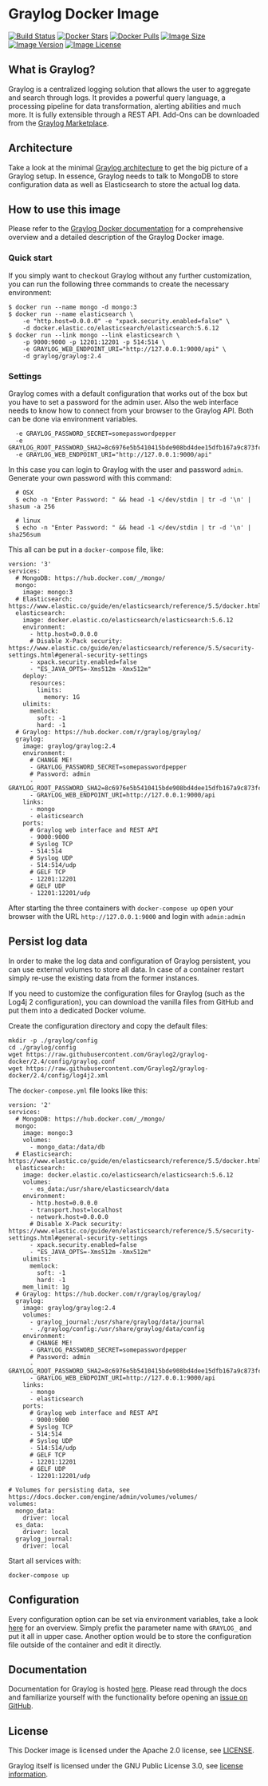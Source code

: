 # Graylog Docker Image

[![Build Status](https://travis-ci.org/Graylog2/graylog-docker.svg?branch=2.4)](https://travis-ci.org/Graylog2/graylog-docker)
[![Docker Stars](https://img.shields.io/docker/stars/graylog/graylog.svg)][hub]
[![Docker Pulls](https://img.shields.io/docker/pulls/graylog/graylog.svg)][hub]
[![Image Size](https://images.microbadger.com/badges/image/graylog/graylog:2.4.svg)][microbadger]
[![Image Version](https://images.microbadger.com/badges/version/graylog/graylog:2.4.svg)][microbadger]
[![Image License](https://images.microbadger.com/badges/license/graylog/graylog.svg)][microbadger]


[hub]: https://hub.docker.com/r/graylog/graylog/
[microbadger]: https://microbadger.com/images/graylog/graylog

## What is Graylog?

Graylog is a centralized logging solution that allows the user to aggregate and search through logs. It provides a powerful query language, a processing pipeline for data transformation, alerting abilities and much more. It is fully extensible through a REST API. Add-Ons can be downloaded from the [Graylog Marketplace](https://marketplace.graylog.org/).

## Architecture

Take a look at the minimal [Graylog architecture](http://docs.graylog.org/en/latest/pages/architecture.html) to get the big picture of a Graylog setup. In essence, Graylog needs to talk to MongoDB to store configuration data as well as Elasticsearch to store the actual log data.

## How to use this image

Please refer to the [Graylog Docker documentation](http://docs.graylog.org/en/2.4/pages/installation/docker.html) for a comprehensive overview and a detailed description of the Graylog Docker image.

### Quick start

If you simply want to checkout Graylog without any further customization, you can run the following three commands to create the necessary environment:

```
$ docker run --name mongo -d mongo:3
$ docker run --name elasticsearch \
    -e "http.host=0.0.0.0" -e "xpack.security.enabled=false" \
    -d docker.elastic.co/elasticsearch/elasticsearch:5.6.12
$ docker run --link mongo --link elasticsearch \
    -p 9000:9000 -p 12201:12201 -p 514:514 \
    -e GRAYLOG_WEB_ENDPOINT_URI="http://127.0.0.1:9000/api" \
    -d graylog/graylog:2.4
```

### Settings

Graylog comes with a default configuration that works out of the box but you have to set a password for the admin user. Also the web interface needs to know how to connect from your browser to the Graylog API. Both can be done via environment variables.

```
  -e GRAYLOG_PASSWORD_SECRET=somepasswordpepper
  -e GRAYLOG_ROOT_PASSWORD_SHA2=8c6976e5b5410415bde908bd4dee15dfb167a9c873fc4bb8a81f6f2ab448a918
  -e GRAYLOG_WEB_ENDPOINT_URI="http://127.0.0.1:9000/api"
```
In this case you can login to Graylog with the user and password `admin`.  Generate your own password with this command:

```
  # OSX
  $ echo -n "Enter Password: " && head -1 </dev/stdin | tr -d '\n' | shasum -a 256

  # linux
  $ echo -n "Enter Password: " && head -1 </dev/stdin | tr -d '\n' | sha256sum
```

This all can be put in a `docker-compose` file, like:

```
version: '3'
services:
  # MongoDB: https://hub.docker.com/_/mongo/
  mongo:
    image: mongo:3
  # Elasticsearch: https://www.elastic.co/guide/en/elasticsearch/reference/5.5/docker.html
  elasticsearch:
    image: docker.elastic.co/elasticsearch/elasticsearch:5.6.12
    environment:
      - http.host=0.0.0.0
      # Disable X-Pack security: https://www.elastic.co/guide/en/elasticsearch/reference/5.5/security-settings.html#general-security-settings
      - xpack.security.enabled=false
      - "ES_JAVA_OPTS=-Xms512m -Xmx512m"
    deploy:
      resources:
        limits:
          memory: 1G
    ulimits:
      memlock:
        soft: -1
        hard: -1
  # Graylog: https://hub.docker.com/r/graylog/graylog/
  graylog:
    image: graylog/graylog:2.4
    environment:
      # CHANGE ME!
      - GRAYLOG_PASSWORD_SECRET=somepasswordpepper
      # Password: admin
      - GRAYLOG_ROOT_PASSWORD_SHA2=8c6976e5b5410415bde908bd4dee15dfb167a9c873fc4bb8a81f6f2ab448a918
      - GRAYLOG_WEB_ENDPOINT_URI=http://127.0.0.1:9000/api
    links:
      - mongo
      - elasticsearch
    ports:
      # Graylog web interface and REST API
      - 9000:9000
      # Syslog TCP
      - 514:514
      # Syslog UDP
      - 514:514/udp
      # GELF TCP
      - 12201:12201
      # GELF UDP
      - 12201:12201/udp
```

After starting the three containers with `docker-compose up` open your browser with the URL `http://127.0.0.1:9000` and login with `admin:admin`

## Persist log data

In order to make the log data and configuration of Graylog persistent, you can use external volumes to store all data. In case of a container restart simply re-use the existing data from the former instances.

If you need to customize the configuration files for Graylog (such as the Log4j 2 configuration), you can download the vanilla files from GitHub and put them into a dedicated Docker volume.

Create the configuration directory and copy the default files:

```
mkdir -p ./graylog/config
cd ./graylog/config
wget https://raw.githubusercontent.com/Graylog2/graylog-docker/2.4/config/graylog.conf
wget https://raw.githubusercontent.com/Graylog2/graylog-docker/2.4/config/log4j2.xml
```

The `docker-compose.yml` file looks like this:

```
version: '2'
services:
  # MongoDB: https://hub.docker.com/_/mongo/
  mongo:
    image: mongo:3
    volumes:
      - mongo_data:/data/db
  # Elasticsearch: https://www.elastic.co/guide/en/elasticsearch/reference/5.5/docker.html
  elasticsearch:
    image: docker.elastic.co/elasticsearch/elasticsearch:5.6.12
    volumes:
      - es_data:/usr/share/elasticsearch/data
    environment:
      - http.host=0.0.0.0
      - transport.host=localhost
      - network.host=0.0.0.0
      # Disable X-Pack security: https://www.elastic.co/guide/en/elasticsearch/reference/5.5/security-settings.html#general-security-settings
      - xpack.security.enabled=false
      - "ES_JAVA_OPTS=-Xms512m -Xmx512m"
    ulimits:
      memlock:
        soft: -1
        hard: -1
    mem_limit: 1g
  # Graylog: https://hub.docker.com/r/graylog/graylog/
  graylog:
    image: graylog/graylog:2.4
    volumes:
      - graylog_journal:/usr/share/graylog/data/journal
      - ./graylog/config:/usr/share/graylog/data/config
    environment:
      # CHANGE ME!
      - GRAYLOG_PASSWORD_SECRET=somepasswordpepper
      # Password: admin
      - GRAYLOG_ROOT_PASSWORD_SHA2=8c6976e5b5410415bde908bd4dee15dfb167a9c873fc4bb8a81f6f2ab448a918
      - GRAYLOG_WEB_ENDPOINT_URI=http://127.0.0.1:9000/api
    links:
      - mongo
      - elasticsearch
    ports:
      # Graylog web interface and REST API
      - 9000:9000
      # Syslog TCP
      - 514:514
      # Syslog UDP
      - 514:514/udp
      # GELF TCP
      - 12201:12201
      # GELF UDP
      - 12201:12201/udp

# Volumes for persisting data, see https://docs.docker.com/engine/admin/volumes/volumes/
volumes:
  mongo_data:
    driver: local
  es_data:
    driver: local
  graylog_journal:
    driver: local
```

Start all services with:

```
docker-compose up
```
 
## Configuration

Every configuration option can be set via environment variables, take a look [here](https://github.com/Graylog2/graylog2-server/blob/master/misc/graylog.conf) for an overview. Simply prefix the parameter name with `GRAYLOG_` and put it all in upper case. Another option would be to store the configuration file outside of the container and edit it directly.

## Documentation

Documentation for Graylog is hosted [here](http://docs.graylog.org/). Please read through the docs and familiarize yourself with the functionality before opening an [issue on GitHub](https://github.com/Graylog2/graylog2-server/issues).

## License

This Docker image is licensed under the Apache 2.0 license, see [LICENSE](LICENSE).

Graylog itself is licensed under the GNU Public License 3.0, see [license information](https://github.com/Graylog2/graylog2-server/blob/master/COPYING).
